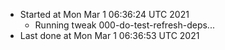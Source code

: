   - Started at Mon Mar  1 06:36:24 UTC 2021
    - Running tweak 000-do-test-refresh-deps...
  - Last done at Mon Mar  1 06:36:53 UTC 2021
